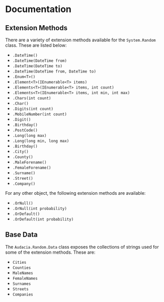 # Documentation

## Extension Methods

There are a variety of extension methods available for the `System.Random` class. These are listed below:
- `.DateTime()`
- `.DateTime(DateTime from)`
- `.DateTime(DateTime to)`
- `.DateTime(DateTime from, DateTime to)`
- `.Enum<T>()`
- `.Element<T>(IEnumerable<T> items)`
- `.Elements<T>(IEnumerable<T> items, int count)`
- `.Elements<T>(IEnumerable<T> items, int min, int max)`
- `.Chars(int count)`
- `.Char()`
- `.Digits(int count)`
- `.MobileNumber(int count)`
- `.Digit()`
- `.Birthday()`
- `.PostCode()`
- `.Long(long max)`
- `.Long(long min, long max)`
- `.Birthday()`
- `.City()`
- `.County()`
- `.MaleForename()`
- `.FemaleForename()`
- `.Surname()`
- `.Street()`
- `.Company()`

For any other object, the following extension methods are available:
- `.OrNull()`
- `.OrNull(int probability)`
- `.OrDefault()`
- `.OrDefault(int probability)`

## Base Data
The `Audacia.Random.Data` class exposes the collections of strings used for some of the extension methods. These are:
- `Cities`
- `Counties`
- `MaleNames`
- `FemaleNames`
- `Surnames`
- `Streets`
- `Companies`
